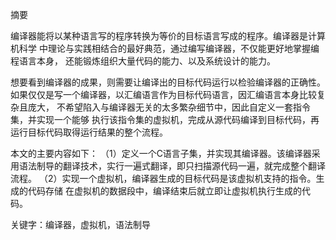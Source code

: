 摘要

编译器能将以某种语言写的程序转换为等价的目标语言写成的程序。编译器是计算机科学
中理论与实践相结合的最好典范，通过编写编译器，不仅能更好地掌握编程语言本身，
还能锻炼组织大量代码的能力、以及系统设计的能力。

想要看到编译器的成果，则需要让编译出的目标代码运行以检验编译器的正确性。如果仅仅是写一个编译器，以汇编语言作为目标代码语言，因汇编语言本身比较复杂且庞大，
不希望陷入与编译器无关的太多繁杂细节中，因此自定义一套指令集，并实现一个能够
执行该指令集的虚拟机，完成从源代码编译到目标代码，再运行目标代码取得运行结果的整个流程。

本文的主要内容如下：
（1）定义一个C语言子集，并实现其编译器。该编译器采用语法制导的翻译技术，实行一遍式翻译，即只扫描源代码一遍，就完成整个翻译流程。
（2）实现一个虚拟机，编译器生成的目标代码是该虚拟机支持的指令。生成的代码存储
在虚拟机的数据段中，编译结束后就立即让虚拟机执行生成的代码。

关键字：编译器，虚拟机，语法制导
